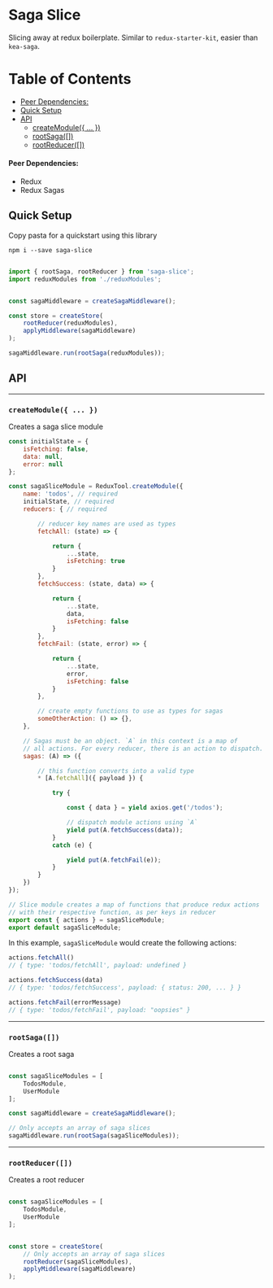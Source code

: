 # Saga Slice

Slicing away at redux boilerplate. Similar to `redux-starter-kit`, easier than `kea-saga`.


Table of Contents
=================

* [Peer Dependencies:](#peer-dependencies)
* [Quick Setup](#quick-setup)
* [API](#api)
    * [createModule({ ... })](#createmodule--)
    * [rootSaga([])](#rootsaga)
    * [rootReducer([])](#rootreducer)

#### Peer Dependencies:
- Redux
- Redux Sagas

## Quick Setup

Copy pasta for a quickstart using this library

`npm i --save saga-slice`

```js

import { rootSaga, rootReducer } from 'saga-slice';
import reduxModules from './reduxModules';


const sagaMiddleware = createSagaMiddleware();

const store = createStore(
    rootReducer(reduxModules),
    applyMiddleware(sagaMiddleware)
);

sagaMiddleware.run(rootSaga(reduxModules));
```


## API
---

### `createModule({ ... })`

Creates a saga slice module

```js
const initialState = {
    isFetching: false,
    data: null,
    error: null
};

const sagaSliceModule = ReduxTool.createModule({
    name: 'todos', // required
    initialState, // required
    reducers: { // required

        // reducer key names are used as types
        fetchAll: (state) => {

            return {
                ...state,
                isFetching: true
            }
        },
        fetchSuccess: (state, data) => {

            return {
                ...state,
                data,
                isFetching: false
            }
        },
        fetchFail: (state, error) => {

            return {
                ...state,
                error,
                isFetching: false
            }
        },

        // create empty functions to use as types for sagas
        someOtherAction: () => {},
    },

    // Sagas must be an object. `A` in this context is a map of
    // all actions. For every reducer, there is an action to dispatch.
    sagas: (A) => ({

        // this function converts into a valid type
        * [A.fetchAll]({ payload }) {

            try {

                const { data } = yield axios.get('/todos');

                // dispatch module actions using `A`
                yield put(A.fetchSuccess(data));
            }
            catch (e) {

                yield put(A.fetchFail(e));
            }
        }
    })
});

// Slice module creates a map of functions that produce redux actions
// with their respective function, as per keys in reducer
export const { actions } = sagaSliceModule;
export default sagaSliceModule;
```

In this example, `sagaSliceModule` would create the following actions:

```js
actions.fetchAll()
// { type: 'todos/fetchAll', payload: undefined }

actions.fetchSuccess(data)
// { type: 'todos/fetchSuccess', payload: { status: 200, ... } }

actions.fetchFail(errorMessage)
// { type: 'todos/fetchFail', payload: "oopsies" }
```

---

### `rootSaga([])`

Creates a root saga

```js

const sagaSliceModules = [
    TodosModule,
    UserModule
];

const sagaMiddleware = createSagaMiddleware();

// Only accepts an array of saga slices
sagaMiddleware.run(rootSaga(sagaSliceModules));

```

---

### `rootReducer([])`

Creates a root reducer

```js

const sagaSliceModules = [
    TodosModule,
    UserModule
];


const store = createStore(
    // Only accepts an array of saga slices
    rootReducer(sagaSliceModules),
    applyMiddleware(sagaMiddleware)
);
```
